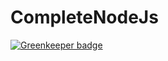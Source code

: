 # CompleteNodeJs

[![Greenkeeper badge](https://badges.greenkeeper.io/jetaimefrc/CompleteNodeJs.svg)](https://greenkeeper.io/)
